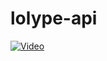 # lolype-api


[![Video](https://i9.ytimg.com/vi/MR3IRCHbWPw/mq3.jpg?sqp=CIzIjKcG-oaymwEmCMACELQB8quKqQMa8AEB-AHUBoACtgOKAgwIABABGE8gWChlMA8%3D&rs=AOn4CLBZEfS_eZwablXBXhKAXEjCGXQo4g&retry=4)](https://youtu.be/MR3IRCHbWPw)
